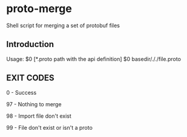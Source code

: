 # proto-merge
Shell script for merging a set of protobuf files
## Introduction

Usage: $0 [*.proto path with the api definition]
$0 basedir/././file.proto

## EXIT CODES
0 - Success

97 - Nothing to merge

98 - Import file don't exist

99 - File don't exist or isn't a proto